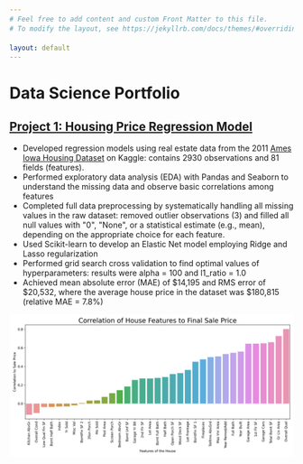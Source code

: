 ```yaml
---
# Feel free to add content and custom Front Matter to this file.
# To modify the layout, see https://jekyllrb.com/docs/themes/#overriding-theme-defaults

layout: default
---
```



# Data Science Portfolio

<!-- ### _Paul's portfolio website showcasing some recent data science projects_ -->

## [Project 1: Housing Price Regression Model](https://github.com/pbeata/housing_price_model)
* Developed regression models using real estate data from the 2011 [Ames Iowa Housing Dataset](https://www.kaggle.com/marcopale/housing) on Kaggle: contains 2930 observations and 81 fields (features).
* Performed exploratory data analysis (EDA) with Pandas and Seaborn to understand the missing data and observe basic correlations among features
* Completed full data preprocessing by systematically handling all missing values in the raw dataset: removed outlier observations (3) and filled all null values with "0", "None", or a statistical estimate (e.g., mean), depending on the appropriate choice for each feature.
* Used Scikit-learn to develop an Elastic Net model employing Ridge and Lasso regularization
* Performed grid search cross validation to find optimal values of hyperparameters: results were alpha = 100 and l1_ratio = 1.0
* Achieved mean absolute error (MAE) of $14,195 and RMS error of $20,532, where the average house price in the dataset was $180,815 (relative MAE = 7.8%) 

![](images/house_feature_correlation.png)


<!-- ## [Project 2: TODO](https://github.com/pbeata/housing_price_model)
* Do this one next -->
